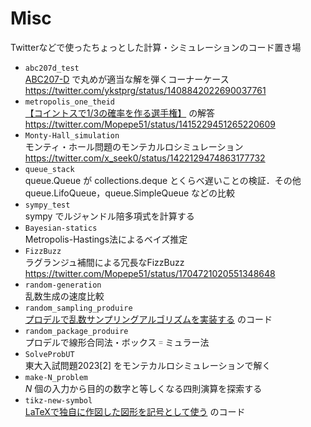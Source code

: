 # Misc

Twitterなどで使ったちょっとした計算・シミュレーションのコード置き場

+ `abc207d_test`  
  [ABC207-D](https://atcoder.jp/contests/abc207/tasks/abc207_d) で丸めが適当な解を弾くコーナーケース <https://twitter.com/ykstprg/status/1408842022690037761>
+ `metropolis_one_theid`  
  [【コイントスで1/3の確率を作る選手権】](https://twitter.com/mathlava/status/1415211349743857665) の解答 <https://twitter.com/Mopepe51/status/1415229451265220609>
+ `Monty-Hall_simulation`  
  モンティ・ホール問題のモンテカルロシミュレーション <https://twitter.com/x_seek0/status/1422129474863177732>
+ `queue_stack`  
  queue.Queue が collections.deque とくらべ遅いことの検証．その他 queue.LifoQueue，queue.SimpleQueue などの比較
+ `sympy_test`  
  sympy でルジャンドル陪多項式を計算する
+ `Bayesian-statics`  
  Metropolis-Hastings法によるベイズ推定
+ `FizzBuzz`  
  ラグランジュ補間による冗長なFizzBuzz <https://twitter.com/Mopepe51/status/1704721020551348648>
+ `random-generation`  
  乱数生成の速度比較
+ `random_sampling_produire`  
  [プロデルで乱数サンプリングアルゴリズムを実装する](https://qiita.com/Mopepe51/items/0612d18db835a2334030) のコード
+ `random_package_produire`  
  プロデルで線形合同法・ボックス゠ミュラー法
+ `SolveProbUT`  
  東大入試問題2023[2] をモンテカルロシミュレーションで解く
+ `make-N_problem`  
  $N$ 個の入力から目的の数字と等しくなる四則演算を探索する
+ `tikz-new-symbol`  
  [LaTeXで独自に作図した図形を記号として使う](https://qiita.com/Mopepe51/items/8b2307e0e057c499e2de) のコード
